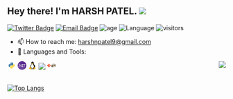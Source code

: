 <h2> Hey there! I'm HARSH PATEL. <img src="https://github.com/souvikguria98/souvikguria98/blob/master/Hi.gif" width="25"></h2>

[![Twitter Badge](https://img.shields.io/badge/-Twitter-1da1f2?style=flat-square&labelColor=1da1f2&logo=twitter&logoColor=white&link=https://twitter.com/HarshPatelN1)](https://twitter.com/HarshPatelN1)
[![Email Badge](https://img.shields.io/badge/-Email-c14438?style=flat-square&logo=Gmail&logoColor=white&link=mailto:harshnpatel9@gmail.com)](mailto:harshnpatel9@gmail.com)
![age](https://img.shields.io/badge/age-17-blue)
![Language](https://img.shields.io/badge/focus-Python-brightgreen)
![visitors](https://komarev.com/ghpvc/?username=HarshPatel5940&label=visitors)


- 📫 How to reach me: harshnpatel9@gmail.com
- 🌱 Languages and Tools: 
<img align="right" src="https://github-readme-stats.vercel.app/api?username=HarshPatel5940&include_all_commits=True&count_private=True&show_icons=True&line_height=20">
    <div>
        <code><img height="20" src="https://raw.githubusercontent.com/github/explore/80688e429a7d4ef2fca1e82350fe8e3517d3494d/topics/python/python.png"></code>
        <code><img height="20" src="https://raw.githubusercontent.com/github/explore/80688e429a7d4ef2fca1e82350fe8e3517d3494d/topics/dotnet/dotnet.png"></code>
        <code><img height="20" src="https://raw.githubusercontent.com/github/explore/80688e429a7d4ef2fca1e82350fe8e3517d3494d/topics/linux/linux.png"></code>
        <code><img height="20" src="https://cdn.svgporn.com/logos/visual-studio-code.svg"></code>
        <code><img height="20" src="https://raw.githubusercontent.com/github/explore/80688e429a7d4ef2fca1e82350fe8e3517d3494d/topics/git/git.png"></code>
    </div>
</br>
   
[![Top Langs](https://github-readme-stats.vercel.app/api/top-langs/?username=HarshPatel5940&layout=compact&text_color=daf7dc&bg_color=151515)](https://github.com/HarshPatel5940/github-readme-stats)
